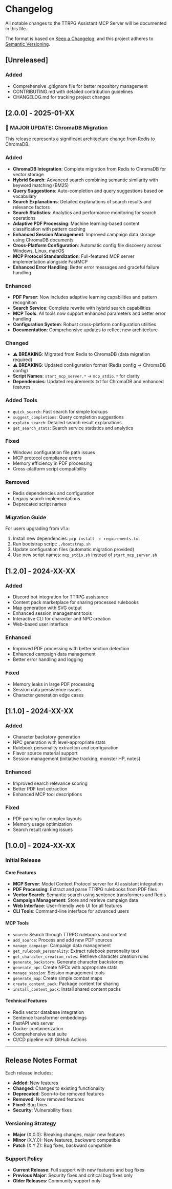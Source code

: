 # Changelog

All notable changes to the TTRPG Assistant MCP Server will be documented in this file.

The format is based on [Keep a Changelog](https://keepachangelog.com/en/1.0.0/),
and this project adheres to [Semantic Versioning](https://semver.org/spec/v2.0.0.html).

## [Unreleased]

### Added
- Comprehensive .gitignore file for better repository management
- CONTRIBUTING.md with detailed contribution guidelines
- CHANGELOG.md for tracking project changes

## [2.0.0] - 2025-01-XX

### 🔄 MAJOR UPDATE: ChromaDB Migration

This release represents a significant architecture change from Redis to ChromaDB.

### Added
- **ChromaDB Integration**: Complete migration from Redis to ChromaDB for vector storage
- **Hybrid Search**: Advanced search combining semantic similarity with keyword matching (BM25)
- **Query Suggestions**: Auto-completion and query suggestions based on vocabulary
- **Search Explanations**: Detailed explanations of search results and relevance factors
- **Search Statistics**: Analytics and performance monitoring for search operations
- **Adaptive PDF Processing**: Machine learning-based content classification with pattern caching
- **Enhanced Session Management**: Improved campaign data storage using ChromaDB documents
- **Cross-Platform Configuration**: Automatic config file discovery across Windows, Linux, macOS
- **MCP Protocol Standardization**: Full-featured MCP server implementation alongside FastMCP
- **Enhanced Error Handling**: Better error messages and graceful failure handling

### Enhanced
- **PDF Parser**: Now includes adaptive learning capabilities and pattern recognition
- **Search Service**: Complete rewrite with hybrid search capabilities
- **MCP Tools**: All tools now support enhanced parameters and better error handling
- **Configuration System**: Robust cross-platform configuration utilities
- **Documentation**: Comprehensive updates to reflect new architecture

### Changed
- **⚠️ BREAKING**: Migrated from Redis to ChromaDB (data migration required)
- **⚠️ BREAKING**: Updated configuration format (Redis config → ChromaDB config)
- **Script Names**: `start_mcp_server.*` → `mcp_stdio.*` for clarity
- **Dependencies**: Updated requirements.txt for ChromaDB and enhanced features

### Added Tools
- `quick_search`: Fast search for simple lookups
- `suggest_completions`: Query completion suggestions
- `explain_search`: Detailed search result explanations  
- `get_search_stats`: Search service statistics and analytics

### Fixed
- Windows configuration file path issues
- MCP protocol compliance errors
- Memory efficiency in PDF processing
- Cross-platform script compatibility

### Removed
- Redis dependencies and configuration
- Legacy search implementations
- Deprecated script names

### Migration Guide
For users upgrading from v1.x:
1. Install new dependencies: `pip install -r requirements.txt`
2. Run bootstrap script: `./bootstrap.sh`
3. Update configuration files (automatic migration provided)
4. Use new script names: `mcp_stdio.sh` instead of `start_mcp_server.sh`

## [1.2.0] - 2024-XX-XX

### Added
- Discord bot integration for TTRPG assistance
- Content pack marketplace for sharing processed rulebooks
- Map generation with SVG output
- Enhanced session management tools
- Interactive CLI for character and NPC creation
- Web-based user interface

### Enhanced
- Improved PDF processing with better section detection
- Enhanced campaign data management
- Better error handling and logging

### Fixed
- Memory leaks in large PDF processing
- Session data persistence issues
- Character generation edge cases

## [1.1.0] - 2024-XX-XX

### Added
- Character backstory generation
- NPC generation with level-appropriate stats
- Rulebook personality extraction and configuration
- Flavor source material support
- Session management (initiative tracking, monster HP, notes)

### Enhanced
- Improved search relevance scoring
- Better PDF text extraction
- Enhanced MCP tool descriptions

### Fixed
- PDF parsing for complex layouts
- Memory usage optimization
- Search result ranking issues

## [1.0.0] - 2024-XX-XX

### Initial Release

#### Core Features
- **MCP Server**: Model Context Protocol server for AI assistant integration
- **PDF Processing**: Extract and parse TTRPG rulebooks from PDF files
- **Vector Search**: Semantic search using sentence transformers and Redis
- **Campaign Management**: Store and retrieve campaign data
- **Web Interface**: User-friendly web UI for all features
- **CLI Tools**: Command-line interface for advanced users

#### MCP Tools
- `search`: Search through TTRPG rulebooks and content
- `add_source`: Process and add new PDF sources
- `manage_campaign`: Campaign data management
- `get_rulebook_personality`: Extract rulebook personality text
- `get_character_creation_rules`: Retrieve character creation rules
- `generate_backstory`: Generate character backstories
- `generate_npc`: Create NPCs with appropriate stats
- `manage_session`: Session management tools
- `generate_map`: Create simple combat maps
- `create_content_pack`: Package content for sharing
- `install_content_pack`: Install shared content packs

#### Technical Features
- Redis vector database integration
- Sentence transformer embeddings
- FastAPI web server
- Docker containerization
- Comprehensive test suite
- CI/CD pipeline with GitHub Actions

---

## Release Notes Format

Each release includes:
- **Added**: New features
- **Changed**: Changes to existing functionality
- **Deprecated**: Soon-to-be removed features
- **Removed**: Now removed features
- **Fixed**: Bug fixes
- **Security**: Vulnerability fixes

### Versioning Strategy
- **Major** (X.0.0): Breaking changes, major new features
- **Minor** (X.Y.0): New features, backward compatible
- **Patch** (X.Y.Z): Bug fixes, backward compatible

### Support Policy
- **Current Release**: Full support with new features and bug fixes
- **Previous Major**: Security fixes and critical bug fixes only
- **Older Releases**: Community support only